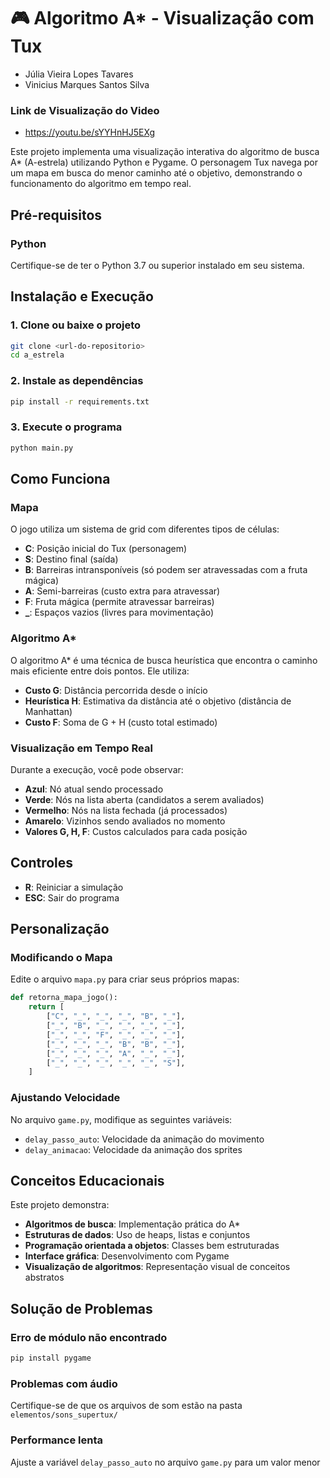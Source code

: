 # 🎮 Algoritmo A* - Visualização com Tux

- Júlia Vieira Lopes Tavares
- Vinicius Marques Santos Silva

### Link de Visualização do Video
- https://youtu.be/sYYHnHJ5EXg

Este projeto implementa uma visualização interativa do algoritmo de busca A* (A-estrela) utilizando Python e Pygame. O personagem Tux navega por um mapa em busca do menor caminho até o objetivo, demonstrando o funcionamento do algoritmo em tempo real. 

##  Pré-requisitos

### Python
Certifique-se de ter o Python 3.7 ou superior instalado em seu sistema.


## Instalação e Execução

### 1. Clone ou baixe o projeto
```bash
git clone <url-do-repositorio>
cd a_estrela
```

### 2. Instale as dependências
```bash
pip install -r requirements.txt
```

### 3. Execute o programa
```bash
python main.py
```

## Como Funciona

### Mapa
O jogo utiliza um sistema de grid com diferentes tipos de células:
- **C**: Posição inicial do Tux (personagem)
- **S**: Destino final (saída)
- **B**: Barreiras intransponíveis (só podem ser atravessadas com a fruta mágica)
- **A**: Semi-barreiras (custo extra para atravessar)
- **F**: Fruta mágica (permite atravessar barreiras)
- **_**: Espaços vazios (livres para movimentação)

### Algoritmo A*
O algoritmo A* é uma técnica de busca heurística que encontra o caminho mais eficiente entre dois pontos. Ele utiliza:
- **Custo G**: Distância percorrida desde o início
- **Heurística H**: Estimativa da distância até o objetivo (distância de Manhattan)
- **Custo F**: Soma de G + H (custo total estimado)

### Visualização em Tempo Real
Durante a execução, você pode observar:
- **Azul**: Nó atual sendo processado
- **Verde**: Nós na lista aberta (candidatos a serem avaliados)
- **Vermelho**: Nós na lista fechada (já processados)
- **Amarelo**: Vizinhos sendo avaliados no momento
- **Valores G, H, F**: Custos calculados para cada posição

## Controles

- **R**: Reiniciar a simulação
- **ESC**: Sair do programa


## Personalização

### Modificando o Mapa
Edite o arquivo `mapa.py` para criar seus próprios mapas:

```python
def retorna_mapa_jogo():
    return [
        ["C", "_", "_", "_", "B", "_"],
        ["_", "B", "_", "_", "_", "_"],
        ["_", "_", "F", "_", "_", "_"],
        ["_", "_", "_", "B", "B", "_"],
        ["_", "_", "_", "A", "_", "_"],
        ["_", "_", "_", "_", "_", "S"],
    ]
```

### Ajustando Velocidade
No arquivo `game.py`, modifique as seguintes variáveis:
- `delay_passo_auto`: Velocidade da animação do movimento
- `delay_animacao`: Velocidade da animação dos sprites

## Conceitos Educacionais

Este projeto demonstra:
- **Algoritmos de busca**: Implementação prática do A*
- **Estruturas de dados**: Uso de heaps, listas e conjuntos
- **Programação orientada a objetos**: Classes bem estruturadas
- **Interface gráfica**: Desenvolvimento com Pygame
- **Visualização de algoritmos**: Representação visual de conceitos abstratos

##  Solução de Problemas

### Erro de módulo não encontrado
```bash
pip install pygame
```

### Problemas com áudio
Certifique-se de que os arquivos de som estão na pasta `elementos/sons_supertux/`

### Performance lenta
Ajuste a variável `delay_passo_auto` no arquivo `game.py` para um valor menor

